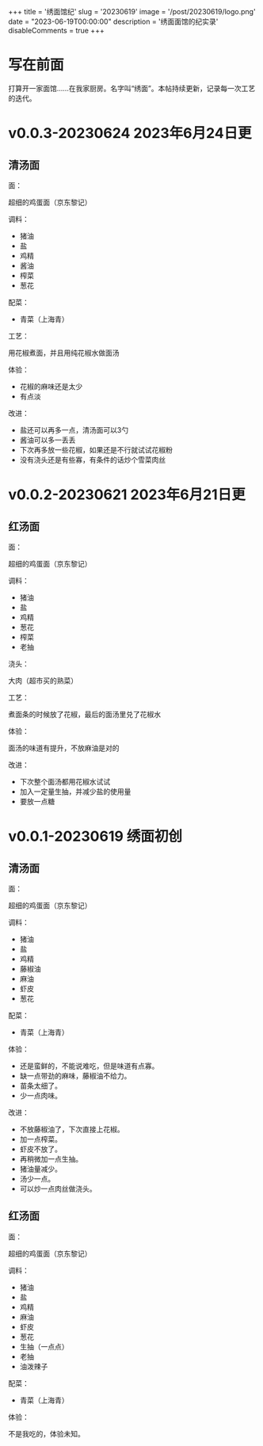 +++
title = '绣面馆纪'
slug = '20230619'
image = '/post/20230619/logo.png'
date = "2023-06-19T00:00:00"
description = '绣面面馆的纪实录'
disableComments = true
+++

# 写在前面

打算开一家面馆……在我家厨房。名字叫“绣面”。本帖持续更新，记录每一次工艺的迭代。

# v0.0.3-20230624  2023年6月24日更

## 清汤面

面：

超细的鸡蛋面（京东黎记）

调料：

* 猪油
* 盐
* 鸡精
* 酱油
* 榨菜
* 葱花

配菜：

* 青菜（上海青）

工艺：

用花椒煮面，并且用纯花椒水做面汤

体验：

* 花椒的麻味还是太少
* 有点淡

改进：

* 盐还可以再多一点，清汤面可以3勺
* 酱油可以多一丢丢
* 下次再多放一些花椒，如果还是不行就试试花椒粉
* 没有浇头还是有些寡，有条件的话炒个雪菜肉丝


# v0.0.2-20230621  2023年6月21日更

## 红汤面

面：

超细的鸡蛋面（京东黎记）

调料：

* 猪油
* 盐
* 鸡精
* 葱花
* 榨菜
* 老抽

浇头：

大肉（超市买的熟菜）

工艺：

煮面条的时候放了花椒，最后的面汤里兑了花椒水

体验：

面汤的味道有提升，不放麻油是对的

改进：

* 下次整个面汤都用花椒水试试
* 加入一定量生抽，并减少盐的使用量
* 要放一点糖


# v0.0.1-20230619 绣面初创

## 清汤面

面：

超细的鸡蛋面（京东黎记）

调料：

* 猪油
* 盐
* 鸡精
* 藤椒油
* 麻油
* 虾皮
* 葱花

配菜：

* 青菜（上海青）

体验：

* 还是蛮鲜的，不能说难吃，但是味道有点寡。
* 缺一点带劲的麻味，藤椒油不给力。
* 苗条太细了。
* 少一点肉味。

改进：

* 不放藤椒油了，下次直接上花椒。
* 加一点榨菜。
* 虾皮不放了。
* 再稍微加一点生抽。
* 猪油量减少。
* 汤少一点。
* 可以炒一点肉丝做浇头。

## 红汤面

面：

超细的鸡蛋面（京东黎记）

调料：

* 猪油
* 盐
* 鸡精
* 麻油
* 虾皮
* 葱花
* 生抽（一点点）
* 老抽
* 油泼辣子

配菜：

* 青菜（上海青）

体验：

不是我吃的，体验未知。

